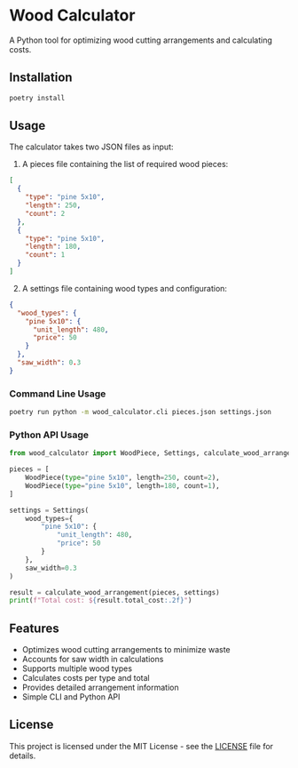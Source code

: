 # Wood Calculator

A Python tool for optimizing wood cutting arrangements and calculating costs.

## Installation

```bash
poetry install
```

## Usage

The calculator takes two JSON files as input:

1. A pieces file containing the list of required wood pieces:

```json
[
  {
    "type": "pine 5x10",
    "length": 250,
    "count": 2
  },
  {
    "type": "pine 5x10",
    "length": 180,
    "count": 1
  }
]
```

2. A settings file containing wood types and configuration:

```json
{
  "wood_types": {
    "pine 5x10": {
      "unit_length": 480,
      "price": 50
    }
  },
  "saw_width": 0.3
}
```

### Command Line Usage

```bash
poetry run python -m wood_calculator.cli pieces.json settings.json
```

### Python API Usage

```python
from wood_calculator import WoodPiece, Settings, calculate_wood_arrangement

pieces = [
    WoodPiece(type="pine 5x10", length=250, count=2),
    WoodPiece(type="pine 5x10", length=180, count=1),
]

settings = Settings(
    wood_types={
        "pine 5x10": {
            "unit_length": 480,
            "price": 50
        }
    },
    saw_width=0.3
)

result = calculate_wood_arrangement(pieces, settings)
print(f"Total cost: ${result.total_cost:.2f}")
```

## Features

- Optimizes wood cutting arrangements to minimize waste
- Accounts for saw width in calculations
- Supports multiple wood types
- Calculates costs per type and total
- Provides detailed arrangement information
- Simple CLI and Python API

## License

This project is licensed under the MIT License - see the [LICENSE](LICENSE) file for details.
